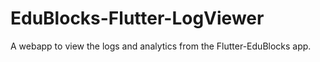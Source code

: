# EduBlocks-Flutter-LogViewer
A webapp to view the logs and analytics from the Flutter-EduBlocks app.

